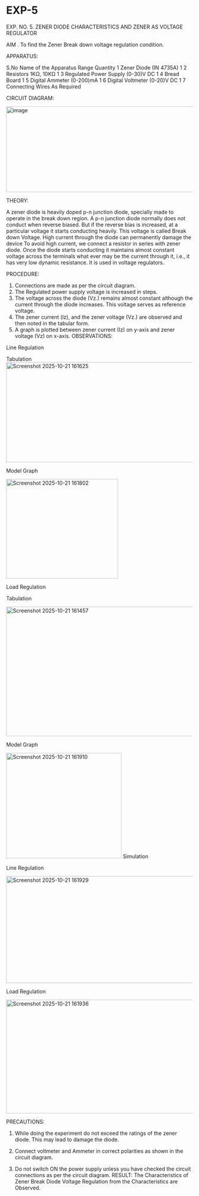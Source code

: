 # EXP-5
EXP. NO. 5. 		ZENER DIODE CHARACTERISTICS AND ZENER AS VOLTAGE REGULATOR

AIM
. To find the Zener Break down voltage regulation condition.

APPARATUS:

S.No	Name of the Apparatus	Range	Quantity
1	Zener Diode (IN 4735A)		1
2	Resistors	1KΩ, 10KΩ	1
3	Regulated Power Supply	(0-30)V DC	1
4	Bread Board		1
5	Digital Ammeter	(0-200)mA	1
6	Digital Voltmeter	(0-20)V DC	1
7	Connecting Wires	As Required	

CIRCUIT DIAGRAM:

<img width="570" height="231" alt="image" src="https://github.com/user-attachments/assets/74001978-5777-492d-aba2-b2698da71d8d" />

THEORY:
	
A zener diode is heavily doped p-n junction diode, specially made to operate in the break down region. A p-n junction diode normally does not conduct when reverse biased. But if the reverse bias is increased, at a particular voltage it starts conducting heavily. This voltage is called Break down Voltage. High current through the diode can permanently damage the device To avoid high current, we connect a resistor in series with zener diode. Once the diode starts conducting it maintains almost constant voltage across the terminals what ever may be the current through it, i.e., it has very low dynamic resistance. It is used in voltage regulators.

PROCEDURE:

1. Connections are made as per the circuit diagram.
2. The Regulated power supply voltage is increased in steps.
3. The voltage across the diode (Vz.) remains almost constant although the current through the diode increases. This voltage serves as reference voltage.
4. The zener current (lz), and the zener voltage (Vz.) are observed and then noted in the tabular form.
4. A graph is plotted between zener current (Iz) on y-axis and zener voltage (Vz) on x-axis.
OBSERVATIONS:


Line Regulation

Tabulation
<img width="527" height="270" alt="Screenshot 2025-10-21 161625" src="https://github.com/user-attachments/assets/66346fbc-279c-467f-a2ae-7228baa76e75" />

Model Graph

<img width="302" height="268" alt="Screenshot 2025-10-21 161802" src="https://github.com/user-attachments/assets/49da523a-dc03-41ea-9d01-5d25984ed594" />

Load Regulation

Tabulation

<img width="652" height="349" alt="Screenshot 2025-10-21 161457" src="https://github.com/user-attachments/assets/2b045192-265a-4aa3-8b58-0965b9d26500" />

Model Graph

<img width="311" height="284" alt="Screenshot 2025-10-21 161910" src="https://github.com/user-attachments/assets/f98445c1-bdc2-4c0b-a9e5-70d68bd09304" />
Simulation

Line Regulation

<img width="720" height="288" alt="Screenshot 2025-10-21 161929" src="https://github.com/user-attachments/assets/034b0d07-1e1f-4104-a463-ec1c3f2b5026" />

Load Regulation

<img width="689" height="306" alt="Screenshot 2025-10-21 161936" src="https://github.com/user-attachments/assets/04f574bc-11e7-42e7-afb1-6eab84e48535" />


PRECAUTIONS:

1. While doing the experiment do not exceed the ratings of the zener diode. This may lead to damage the diode.
2. Connect voltmeter and Ammeter in correct polarities as shown in the circuit diagram.

3. Do not switch ON the power supply unless you have checked the circuit connections as per the circuit diagram.
RESULT:
The Characteristics of Zener Break Diode Voltage Regulation from the Characteristics are Observed.

